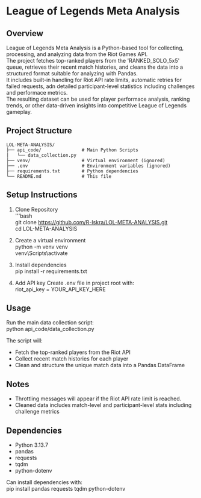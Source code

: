 # League of Legends Meta Analysis

## Overview
League of Legends Meta Analysis is a Python-based tool for collecting, processing, and analyzing data from the Riot Games API.  
The project fetches top-ranked players from the 'RANKED_SOLO_5x5' queue, retrieves their recent match histories, and cleans the data into a structured format suitable for analyzing with Pandas.  
It includes built-in handling for Riot API rate limits, automatic retries for failed requests, adn detailed participant-level statistics including challenges and performace metrics.  
The resulting dataset can be used for player performace analysis, ranking trends, or other data-driven insights into competitive League of Legends gameplay.  

## Project Structure
	LOL-META-ANALYSIS/
	├── api_code/               # Main Python Scripts
	|   └── data_collection.py
	├── venv/                   # Virtual environment (ignored)
	├── .env                    # Environment variables (ignored)
	├── requirements.txt        # Python dependencies
	└── README.md               # This file

## Setup Instructions
1. Clone Repository  
    '''bash  
    	git clone https://github.com/R-Iskra/LOL-META-ANALYSIS.git  
    	cd LOL-META-ANALYSIS  

2. Create a virtual environment  
    python -m venv venv  
    venv\Scripts\activate

3. Install dependencies  
    pip install -r requirements.txt

4. Add API key
    Create .env file in project root with:  
        riot_api_key = YOUR_API_KEY_HERE

## Usage
Run the main data collection script:  
    python api_code/data_collection.py

The script will:
- Fetch the top-ranked players from the Riot API
- Collect recent match histories for each player
- Clean and structure the unique match data into a Pandas DataFrame

## Notes
- Throttling messages will appear if the Riot API rate limit is reached.
- Cleaned data includes match-level and participant-level stats including challenge metrics

## Dependencies
- Python 3.13.7
- pandas
- requests
- tqdm
- python-dotenv

Can install dependencies with:  
pip install pandas requests tqdm python-dotenv
